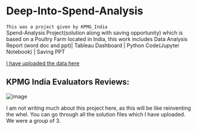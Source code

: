 # Deep-Into-Spend-Analysis
`This was a project given by KPMG_India` <br>
Spend-Analysis Project(solution along with saving opportunity) which is based on a Poultry Farm located in India, this work includes Data Analysis Report (word doc and ppt)| Tableau  Dashboard | Python Code(Jupyter Notebook) | Saving PPT

[I have uploaded the data here](https://www.kaggle.com/mukeshmanral/spend-analytics)

## KPMG India Evaluators Reviews:
![image](https://user-images.githubusercontent.com/26667491/143770350-84102ab5-fa93-47f6-8427-b2047e01a1b1.png)

I am not writing much about this project here, as this will be like reinventing the whel.
You can go through all the solution files which I have uploaded.
We were a group of 3.


